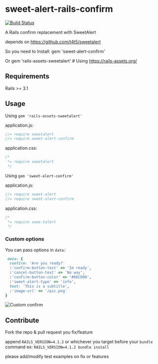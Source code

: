 sweet-alert-rails-confirm
=========================

[![Build Status](https://travis-ci.org/mois3x/sweet-alert-rails-confirm.svg?branch=master)](http://travis-ci.org/mois3x/sweet-alert-rails-confirm)


A Rails confirm replacement with SweetAlert

depends on https://github.com/t4t5/sweetalert

So you need to Install:
    gem 'sweet-alert-confirm'

Or
    gem 'rails-assets-sweetalert' # Using https://rails-assets.org/

## Requirements
Rails >= 3.1

## Usage

Using ```gem 'rails-assets-sweetalert'```

application.js:

```javascript
//= require sweetalert
//= require sweet-alert-confirm
```
application.css:

```css
/*
 *= require sweetalert
 */
```

Using ```gem 'sweet-alert-confirm'```

application.js:

```javascript
//= require sweet-alert
//= require sweet-alert-confirm
```
application.css:

```css
/*
 *= require swee-talert
 */
```

### Custom options


You can pass options in `data:`
```Ruby
 data: {
  confirm: 'Are you ready?'
  :'confirm-button-text' => 'Im ready',
  :'cancel-button-text' => 'No way',
  :'confirm-button-color' => '#66CD00',
  :'sweet-alert-type' => 'info',
  text: 'This is a subtitle',
  :'image-url' => '/pic.png'
}
```

![Custom confirm](https://cloud.githubusercontent.com/assets/5833678/4653700/14389916-54b0-11e4-9850-14ee970e9345.png)

## Contribute

Fork the repo & pull request you fix/feature

append `RAILS_VERSION=4.1.2` or whichever you target before your `bundle` command ex: `RAILS_VERSION=4.1.2 bundle install`

please add/modify test examples on fix or features

